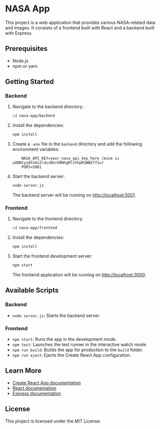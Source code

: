 # NASA App

This project is a web application that provides various NASA-related data and images. It consists of a frontend built with React and a backend built with Express.

## Prerequisites

- Node.js
- npm or yarn

## Getting Started

### Backend

1. Navigate to the backend directory:

    ```sh
    cd nasa-app/backend
    ```

2. Install the dependencies:

    ```sh
    npm install
    ```

3. Create a `.env` file in the `backend` directory and add the following environment variables:

    ```env
        NASA_API_KEY=your_nasa_api_key_here (mine is uXDNtyyAYxUi2ldvvWtrbRNhgRlIVhpR2WW2ff1u)
        PORT=5001
    ```

4. Start the backend server:

    ```sh
    node server.js
    ```

    The backend server will be running on [http://localhost:5001](http://localhost:5001).

### Frontend

1. Navigate to the frontend directory:

    ```sh
    cd nasa-app/frontend
    ```

2. Install the dependencies:

    ```sh
    npm install
    ```

3. Start the frontend development server:

    ```sh
    npm start
    ```

    The frontend application will be running on [http://localhost:3000](http://localhost:3000).

## Available Scripts

### Backend

- `node server.js`: Starts the backend server.

### Frontend

- `npm start`: Runs the app in the development mode.
- `npm test`: Launches the test runner in the interactive watch mode.
- `npm run build`: Builds the app for production to the `build` folder.
- `npm run eject`: Ejects the Create React App configuration.

## Learn More

- [Create React App documentation](https://facebook.github.io/create-react-app/docs/getting-started)
- [React documentation](https://reactjs.org/)
- [Express documentation](https://expressjs.com/)

## License

This project is licensed under the MIT License.